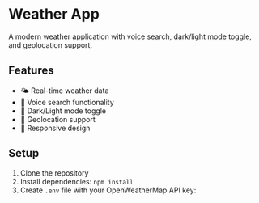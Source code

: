 # Weather App

A modern weather application with voice search, dark/light mode toggle, and geolocation support.

## Features

- 🌤️ Real-time weather data
- 🎤 Voice search functionality
- 🌙 Dark/Light mode toggle
- 📍 Geolocation support
- 📱 Responsive design

## Setup

1. Clone the repository
2. Install dependencies: `npm install`
3. Create `.env` file with your OpenWeatherMap API key:

